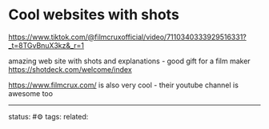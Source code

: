 # Cool websites with shots
https://www.tiktok.com/@filmcruxofficial/video/7110340333929516331?_t=8TGvBnuX3kz&_r=1

amazing web site with shots and explanations - good gift for a film maker
https://shotdeck.com/welcome/index


https://www.filmcrux.com/
is also very cool - their youtube channel is awesome too

---
status: #⚙️ 
tags: 
related: 

